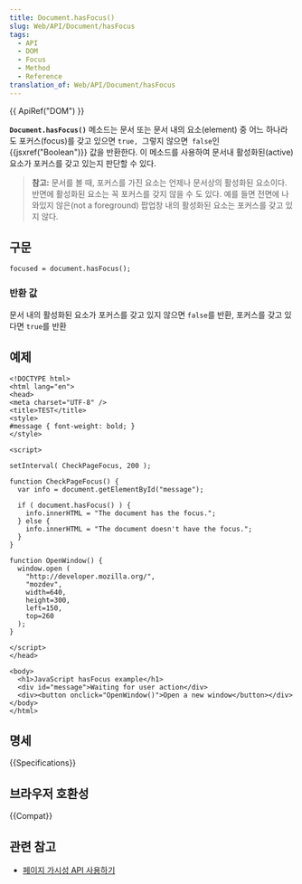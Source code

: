 ```yaml
---
title: Document.hasFocus()
slug: Web/API/Document/hasFocus
tags:
  - API
  - DOM
  - Focus
  - Method
  - Reference
translation_of: Web/API/Document/hasFocus
---
```

{{ ApiRef("DOM") }}

**`Document.hasFocus()`** 메소드는 문서 또는 문서 내의 요소(element) 중 어느 하나라도 포커스(focus)를 갖고 있으면 `true, `그렇지 않으면` false`인 {{jsxref("Boolean")}} 값을 반환한다. 이 메소드를 사용하여 문서내 활성화된(active) 요소가 포커스를 갖고 있는지 판단할 수 있다.

> **참고:** 문서를 볼 때, 포커스를 가진 요소는 언제나 문서상의 활성화된 요소이다. 반면에 활성화된 요소는 꼭 포커스를 갖지 않을 수 도 있다. 예를 들면 전면에 나와있지 않은(not a foreground) 팝업창 내의 활성화된 요소는 포커스를 갖고 있지 않다.

## 구문

    focused = document.hasFocus();

### 반환 값

문서 내의 활성화된 요소가 포커스를 갖고 있지 않으면 `false`를 반환, 포커스를 갖고 있다면 `true`를 반환

## 예제

    <!DOCTYPE html>
    <html lang="en">
    <head>
    <meta charset="UTF-8" />
    <title>TEST</title>
    <style>
    #message { font-weight: bold; }
    </style>

    <script>

    setInterval( CheckPageFocus, 200 );

    function CheckPageFocus() {
      var info = document.getElementById("message");

      if ( document.hasFocus() ) {
        info.innerHTML = "The document has the focus.";
      } else {
        info.innerHTML = "The document doesn't have the focus.";
      }
    }

    function OpenWindow() {
      window.open (
        "http://developer.mozilla.org/",
        "mozdev",
        width=640,
        height=300,
        left=150,
        top=260
      );
    }

    </script>
    </head>

    <body>
      <h1>JavaScript hasFocus example</h1>
      <div id="message">Waiting for user action</div>
      <div><button onclick="OpenWindow()">Open a new window</button></div>
    </body>
    </html>

## 명세

{{Specifications}}

## 브라우저 호환성

{{Compat}}

## 관련 참고

- [페이지 가시성 API 사용하기](/ko/docs/Web/Guide/User_experience/Using_the_Page_Visibility_API)
